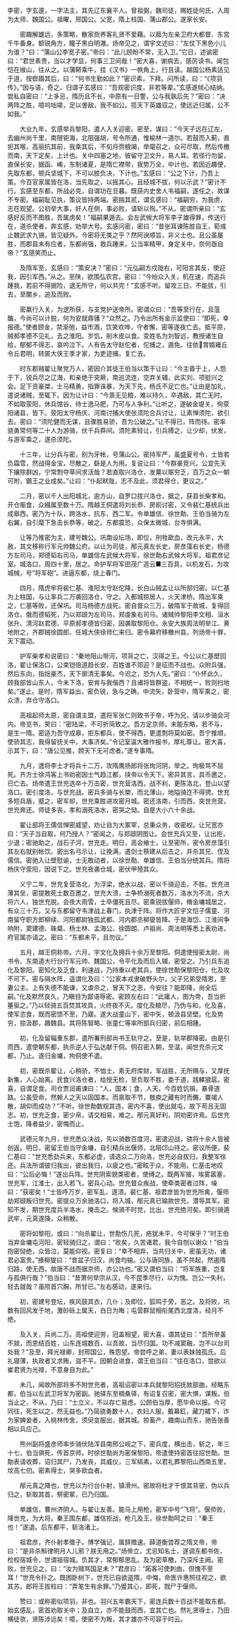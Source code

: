 李密，字玄邃，一字法主，其先辽东襄平人。曾祖弼，魏司徒，赐姓徒何氏，入周为太师、魏国公。祖曜，邢国公。父宽，隋上柱国、蒲山郡公。遂家长安。

　　密趣解雄远，多策略，散家赀养客礼贤不爱藉。以廕为左亲卫府大都督、东宫千牛备身。额锐角方，瞳子黑白明澈。炀帝见之，谓宇文述曰：“左仗下黑色小儿为谁？”曰：“蒲山公李宽子密。”帝曰：“此儿顾盼不常，无入卫。”它日，述谕密曰：“君世素贵，当以才学显，何事三卫间哉！”密大喜，谢病去，感厉读书。闻包恺在缑山，往从之。以蒲鞯乘牛，挂《汉书》一帙角上，行且读。越国公杨素适见于道，按辔蹑其后，曰：“何书生勤如此？”密识素，下拜。问所读，曰：“《项羽传》。”因与语，奇之。归谓子玄感曰：“吾观密识度，非若等辈。”玄感遂倾心结纳。尝私自密曰：“上多忌，隋历且不长，中原有一日警，公与我孰后先？”密曰：“决两阵之胜，噫呜咄嗟，足以詟敌，我不如公。揽天下英雄驭之，使远近归属，公不如我。”

　　大业九年，玄感举兵黎阳，遣人入关迎密。密至，谋曰：“今天子远在辽左，去幽州尚千里，南限钜海，北阻强胡，号令所通，惟榆林一道尔。若鼓而入蓟，直扼其喉，高丽抗其前，我乘其后，不旬月赍粮竭，举麾召之，众可尽取，然后传檄而南，天下定矣，上计也。关中四塞之地，彼留守卫文升，易人耳。若径行勿留，直保长安，据函、崤，东制诸夏，是隋亡襟带，我势万全，中计也。若因近趣便，先取东都，顿兵坚城下，不可以胜负决，下计也。”玄感曰：“公之下计，乃吾上策。今百官家属皆在洛，当先取之，以摇其心。且经城不拔，何以示武？”密计不行。玄感至东都，所战必克，自谓功在旦暮。既获内史舍人韦福嗣，遂任之，故谋不专密。福嗣耻见执，策议皆持两端。密揣其贰，谓玄感曰：“福嗣穷，为我虏，志在观望。公初举大事，奸人在侧，事必败，请斩以徇。”不从。密谓所亲曰：“玄感好反而不图胜，吾属虏矣！”福嗣果遁去。会左武候大将军李子雄得罪，传送行在，道杀使者，奔玄感，劝举大号。玄感问密，密曰：“昔张耳谏陈胜自王，荀彧止魏武求九锡，皆见疑外。今密将无类之乎？然阿谀顺旨，非义士也。且公虽屡胜，而郡县未有应者，东都尚强，救兵踵来，公当率精甲，身定关中，奈何亟自帝？”玄感笑而止。

　　及隋军至，玄感曰：“策安决？”密曰：“元弘嗣方戍陇右，可阳言其反，使迎我，因引军西。”从之。至陕，欲围弘农宫，密曰：“今绐众入关，机在速，而追兵踵我，若前不得据险，退无所守，何以共完！”玄感不听。留攻三日，不能拔，引去，至閺乡，追及而败。

　　密羸行入关，为逻所获，与支党护送帝所。密谓众曰：“吾等至行在，且菹醢，今尚可以计脱，何为安就鼎镬？”众然之。乃令出所有金示监使曰：“即死，幸报德。”使者顾金，禁渐弛，益市酒，饮笑欢哗，守者懈，密等遂夜亡去。抵平原，贼郝孝德不见礼，去之淮阳。岁饥，削木皮以食。变姓名为刘智远，教授诸生自给，郁郁不得志，哀吟泣下。人有告太守赵佗者，佗捕之，遁免。往依胃婿雍丘令丘君明，转匿大侠王季才家，为吏迹捕，复亡去。

　　时东郡贼翟让聚党万人，密因介其徒王伯当以策干让曰：“今主昏于上，人怨于下，锐兵尽之辽海，和亲绝于突厥，南巡流连，空弃关辅，此实刘、项挺兴之会。足下资豪桀，士马精勇，指罪诛暴，为天下先，杨氏不足亡也。”让由是加礼，遣说诸贼，至辄下。因为让计曰：“今禀无见粮，难以持久，卒遇敌，其亡无时。不如取荥阳，休兵馆谷，待士逸马肥，乃可与人争利。”让听之，遂破金堤关，徇荥阳诸县，皆下。荥阳太守杨庆、河南讨捕大使张须陀合兵讨让，让素惮须陀，欲引去。密曰：“须陀健而无谋，且骤胜易骄，吾为公破之。”让不得已，阵而待。密率骁勇常何等二十人为游骑，伏千兵莽间。须陀素轻让，引兵搏之，让少却，伏发，与游军乘之，遂杀须陀。

　　十三年，让分兵与密，别为牙帐，号蒲山公。密持军严，虽盛夏号令，士皆若负霜雪，然战得金宝，尽散之，繇是人为用。复说让曰：“今群豪竞兴，公宜先天下攘除群凶，宁常剽夺草间求活哉？若直取兴洛仓，发粟以赈穷乏，百万之众一朝可附，霸王之业成矣。”让曰：“仆起畎陇，志不及此，须君得仓，更议之。”

　　二月，密以千人出阳城北，逾方山，自罗口拔兴洛仓，据之，获县长柴孝和。开仓赈食，众繦属至数十万。隋越王侗遣将刘长恭、房崱讨密，又令裴仁基统兵出成皋西。密乃为十队，跨洛水，抗东、西二军。令单雄信、徐世勣、王伯当骑为左右翼，自引麾下急击长恭等，破之。东都震恐，众保太微城，台寺俱满。

　　让等乃推密为主，建号魏公。巩南设坛场，即位，刑牲歃血，改元永平，大赦，其文移称行军元帅魏公府。以让为司徒，邴元真左长史，房彦藻右长史，杨德方左司马，郑德韬右司马，单雄信左武候大将军，徐世勣右武候大将军。祖君彦记室。城洛口，周四十里，居之。命护军将军田茂广造云■三百具，以机发石，为攻城械，号“将军砲”。进逼东都，烧上春门。

　　四月，隋虎牢将裴仁基、淮阳太守赵佗降，长白山贼孟让以所部归密。以仁基为上柱国，与让率兵二万袭回洛仓，守之。入都城掠居人，火天津桥。隋出军乘之，仁基等败，还保巩。司马杨德方战死。密自督众三万，破隋军于故城，复得回洛仓。俄而德韬死，乃以郑颋为左司马，郑虔象右司马。诸贼帅黎阳李文相、洹水张升、清河赵君德、平原郝孝德皆归密，因袭取黎阳仓。永安大族周法明举江、黄地附之，齐郡贼徐圆郎、任城大侠徐师仁来归。密令幕府移檄州县，列炀帝十罪，天下震动。

　　护军柴孝和说密曰：“秦地阻山带河，项背之亡，汉得之王。今公以仁基壁回洛，翟让保洛口，公束铠倍道趋长安，百姓谁不郊迎？是征而不战也。众附兵强，然后东向，指捴豪杰，天下廓清无事矣。今迟之，恐为人先。”密曰：“仆怀此久，顾我部皆山东人，今未下洛，安肯与我偕西？且诸将皆群盗，不相统一，败则扫地矣。”遂止。是时，隋军益出，密负锐，急与之确，中流矢，卧营中，隋军乘之，密众溃，弃仓守洛口。

　　高祖起师太原，密自谓主盟，遣将军张仁则致书于帝，呼为兄，请以步骑会河内。帝览书，笑曰：“密陆梁，不可折简致之。吾方定京师，未能东略，若不与，是生一隋。密适为吾守成皋，拒东都兵，使不得西，更遣剽将莫如密。吾宁推顺，使骄其志，我得留抚关中，大事济矣。”令记室温大雅作报书，厚礼尊让。密大喜，示其下，曰：“唐公见推，顾天下无可虑者。”遂专事隋。

　　九月，遣将李士才将兵十二万，攻隋鹰扬郎将张珣河阴，举之。珣极骂不屈死。齐方士徐鸿客上书劝密因士气趋江都，挟帝以令天下。密异其言，具币邀之，已亡去。炀帝遣王世充选卒十万击密，世充营洛西，战不利，更陈洛北，登山以望洛口。密引度洛，与世充战。密兵多骑与长槊，而北薄山，地隘骑迮不得骋。世充多短兵盾，蹙之，密军却，世充乘胜进攻密月城。密还洛南，引而西，突世充营，世充奔还。师徒多丧，孝和溺死洛水，密哭之恸。自是大小六十余战。

　　翟让部将王儒信惮密威望，劝让自为大冢宰，总秉众务，收密权。让兄宽亦曰：“天子当自取，何乃授人？”密闻之，与郑颋阴图让。会世充兵又至，让出拒，少退；密驰助之，战石子河，世充走。明日，高会飨士，让至密所，密令房彦藻引其左右就别帐饮。密出名弓示让，让挽满，遣剑士蔡建从后击之，并杀其兄、侄及儒信。密驰入让壁慰谕，士无敢动者，以徐世勣、单雄信、王伯当分统其兵。隋将杨庆守荥阳，因说下之。世充夜袭仓城，密伏甲殪其众。

　　义宁二年，世充复营洛北，为浮梁，绝水以战，密以千骑迎击，不胜。世充进薄其垒，密提敢死士数百邀之，世充大溃，士争桥溺死者数万，洛水为不流，杀大将六人，独世充脱。会夜大雨雪，士卒僵死且尽。密乘锐拔偃师，脩金墉城居之，有众三十万。又与东都留守韦津战上春门，执津于阵。将作大匠宇文恺子儒童、河南留守职方郎柳续、河阳都尉独孤武都、河内郡丞柳燮皆降。于是海岱、江淮间争响附，窦建德、硃粲、杨士林、孟海公、徐圆朗、卢祖尚、周法明等悉上表劝进，府官属亦请之。密曰：“东都未平，且勿议。”

　　五月，越王侗称帝。六月，宇文化及拥兵十余万至黎阳。侗遣使授密太尉、尚书令、东南道大行台行军元帅、魏国公，令平化及而后入辅，密受之。乃引兵东追化及黎阳。密知化及乏食，利速战，乃持重以老其兵，使徐世勣保黎阳仓，化及攻不可下。密与隔水阵，遥谓化及曰：“公家本戎隶破野头尔，父子兄弟受隋恩，至妻公主。上有失德不能谏，又虐杀之，冒天下之恶，今安往？能即降，尚全后嗣。”化及默然良久，乃瞋目为鄙语辱密。密顾左右曰：“此庸人，图为帝，吾当折箠驱之。”乃以轻骑五百焚其攻具，火终夜不灭。度化及粮尽，乃伪与和，化及喜，使军恣食，既而密馈不至，乃寤。遂大战童山下，密中矢，顿汲县坚壁。化及势穷，掠汲郡，趣魏县。其将陈智略、张童仁等率所部兵归密，前后相踵。

　　初，化及留辎重东郡，遣所署刑部尚书王轨守之。至是，轨举郡降密。由是引而西，遣使朝东都，执杀逆人于弘达献于侗。侗召密入朝，至温，闻世充杀元文都，乃止。遂归金墉，拘侗使不遣。

　　初，密既杀翟让，心稍骄，不恤士，素无府库财，军战胜，无所赐与，又厚抚新集，人心始离。民食兴洛仓者，给授无检，至负取不胜，委于道，践輮狼扈。密喜，自谓足食。司仓贾润甫谏曰：“人，国本；食，人天。今百姓饥捐，暴骨道路。公虽受命，然赖人之天以固国本。而禀取不节，敖庾之藏有时而儩，粟竭人散，胡仰而成功？”不听。徐世勣数规其违，密内不喜，使出就屯，故下苟且无固志。初，世充乏食，密少帛，请交相易，难之。邴元真好利，阴劝密许焉。后世充士饱，降者益少，密悔而止。

　　武德元年九月，世充悉众决战，先以骑数百度河，密遣迎战，骁将十余人皆被创返。明日，密留王伯当守金墉，自引精兵出偃师，北阻邙山待之。密议所便，裴仁基曰：“世充悉劲兵来，东都必虚，请选众二万向洛，世充必自拔归，我整军徐还。兵法所谓彼归我出，彼出我归，以疲之也。”密眩于众，不能用。仁基击地叹曰：“公后必悔！”遂出兵阵。世充阴索貌类密者，使缚之。既两军接，埃雾嚣塞，世充军，江淮士，出入若飞，密兵心动。世充督众疾战，使牵类密者过阵，噪曰：“获密矣！”士皆呼万岁，密军乱，遂溃。裴仁基、祖君彦皆为世充所禽，偃师劫郑颋叛归世充。密提众万余驰洛口，将入城，邴元真已输款世充，潜导其军。密知不发，期世充度兵半洛水，掩击之。候骑不时觉，比出，世充绝河矣。即引骑遁武牢，元真遂降，众稍散。

　　密将如黎阳，或曰：“向杀翟让，世勣伤几死，疮犹未平，今可保乎？”时王伯当弃金墉屯河阳，密轻骑归之，谓曰：“败矣，久苦诸君，我今自刎以谢众！”伯当抱密恸绝，众皆泣，莫能仰视。密复曰：“幸不相弃，当共归关中，密虽无功，诸君必富贵。”掾柳燮曰：“昔盆子归汉，尚食均输。公与唐同族，虽不共起，然遏隋归路，使无西，故唐不战而据京师，亦公功也。”密又谓伯当曰：“将军族重，岂复与孤俱行哉？”伯当曰：“昔萧何举宗从汉，今不昆季尽行，以为愧。岂公一失利，轻去就哉？虽陨首穴胸，所甘已。”左右感动，遂来归。

　　初，密建号登坛，疾风鼓其衣，几仆；及即位，狐鸣于旁，恶之。及将败，巩数有回风发于地，激砂砾上属天，白日为晦；屯营群鼠相衔尾西北度洛，经月不绝。

　　及入关，兵尚二万。高祖使迎劳，冠盖相望，密大喜，谓其徒曰：“吾所举虽不就，而恩结百姓，山东连城数百，以吾故，当尽归国。功不减窦融，岂不以台司处我？”及至，拜光禄卿，封邢国公，殊怨望。帝尝呼之弟，妻以表妹独孤氏。后礼寝薄，执政者又求贿，滋不平。因朝会进食，谓王伯当曰：“往在洛口，尝欲以崔君贤为光禄，不意身自为此。”

　　未几，闻故所部将多不附世充者，高祖诏密以本兵就黎阳招抚故部曲，经略东都，伯当以左武卫将军为密副。驰驿东至稠桑驿，有诏复召密，密大惧，谋叛。伯当止之，不从，乃曰：“士立义，不以存亡易虑。公顾伯当厚，愿毕命以报。今可同往，死生以之，然无益也。”乃简骁勇数十人，衣妇人服，戴幕釭，藏刀裙下，诈为家婢妾者，入桃林传舍，须臾变服出，据其城。掠畜产，趣南山而东，驰告张善相以兵应己。

　　熊州副将盛彦师率步骑伏陆浑县南邢公岘之下，密兵度，横出击，斩之，年三十七，伯当俱死，传首京师。时徐世勣尚为密保黎阳，帝遣使持密首往招世勣。世勣表请收葬，诏归其尸，乃发丧，具威仪，三军缟素，以君礼葬黎阳山西南五里，坟高七仞。密素得士，哭多欧血者。

　　邴元真之降也，世充以为行台仆射，镇滑州。密故将杜才干恨其背密，伪以兵归之，斩取其首，祭密冢，已乃归国。

　　单雄信，曹州济阴人。与翟让友善。能马上用枪，密军中号“飞将”。偃师败，降世充，为大将。秦王围东都，雄信拒战，枪几及王，徐世勣呵之曰：“秦王也！”遂退。后东都平，斩洛渚上。

　　祖君彦，齐仆射孝徵子。博学强记，属辞赡速。薛道衡尝荐之隋文帝，帝曰：“是非杀斛律明月人儿邪？朕无用之。”炀帝立，尤忌知名士，遂调东都书佐，检校宿城令，世谓祖宿城。负其才，常郁郁思乱。及为密草檄，乃深斥主阙。密败，世充见之，曰：“汝为贼骂国足未？”君彦曰：“跖客可使刺由，但愧不至耳！”世充令扑之。既困卧树下，世充已自欲盗隋，中悔，命医许惠照往视之，欲其苏。郎将王拔柱曰：“弄笔生有余罪。”乃蹙其心，即死，戮尸于偃师。

　　赞曰：或称密似项羽，非也。羽兴五年霸天下，密连兵数十百战不能取东都。始玄感乱，密首劝取关中；及自立，亦不能鼓而西，宜其亡也。然礼贤得士，乃田横徒欤，贤陈涉远矣！噫，使密不为叛，其才雄亦不可容于时云。

